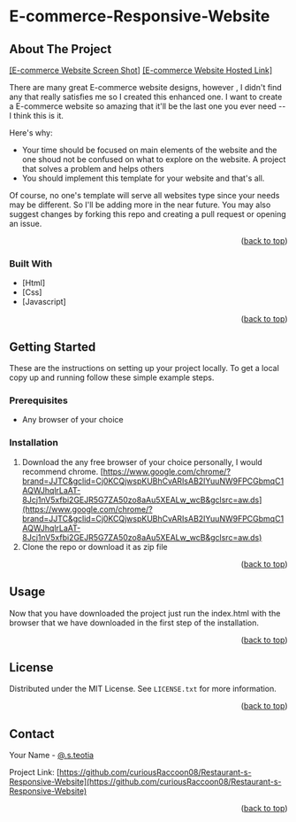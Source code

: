 ﻿# E-commerce-Responsive-Website
 
 <div id="top"></div>

<!-- PROJECT SHIELDS -->
<!--
*** I'm using markdown "reference style" links for readability.
*** Reference links are enclosed in brackets [ ] instead of parentheses ( ).
*** See the bottom of this document for the declaration of the reference variables
*** for contributors-url, forks-url, etc. This is an optional, concise syntax you may use.
*** https://www.markdownguide.org/basic-syntax/#reference-style-links
-->

<!-- ABOUT THE PROJECT -->
## About The Project

[[E-commerce Website Screen Shot]](https://drive.google.com/file/d/1dUY3PhZJAie04Zft5pTj4dCTLYKThEBi/view?usp=sharing)
[[E-commerce Website Hosted Link]](https://628a3ca4a700c15c62e80288--magenta-khapse-ec31fd.netlify.app/)

There are many great E-commerce website designs, however , I didn't find any that really satisfies me so I created this enhanced one. I want to create a E-commerce website so amazing that it'll be the last one you ever need --  I think this is it.

Here's why:
* Your time should be focused on main elements of the website and the one shoud not be confused on what to explore on the website. A project that solves a problem and helps others
* You should implement this template for your website and that's all.

Of course, no one's template will serve all websites type since your needs may be different. So I'll be adding more in the near future. You may also suggest changes by forking this repo and creating a pull request or opening an issue.

<p align="right">(<a href="#top">back to top</a>)</p>



### Built With

* [Html]<!-- (https://nextjs.org/) -->
* [Css]<!--(https://reactjs.org/) -->
* [Javascript]<!-- (https://vuejs.org/) -->

<p align="right">(<a href="#top">back to top</a>)</p>



<!-- GETTING STARTED -->
## Getting Started

These are the instructions on setting up your project locally.
To get a local copy up and running follow these simple example steps.

### Prerequisites

* Any browser of your choice

### Installation


1. Download the any free browser of your choice personally, I would recommend chrome. [https://www.google.com/chrome/?brand=JJTC&gclid=Cj0KCQjwspKUBhCvARIsAB2IYuuNW9FPCGbmqC1AQWJhqlrLaAT-8Jcj1nV5xfbi2GEJR5G7ZA50zo8aAu5XEALw_wcB&gclsrc=aw.ds](https://www.google.com/chrome/?brand=JJTC&gclid=Cj0KCQjwspKUBhCvARIsAB2IYuuNW9FPCGbmqC1AQWJhqlrLaAT-8Jcj1nV5xfbi2GEJR5G7ZA50zo8aAu5XEALw_wcB&gclsrc=aw.ds)
2. Clone the repo or download it as zip file

<p align="right">(<a href="#top">back to top</a>)</p>



<!-- USAGE EXAMPLES -->
## Usage

Now that you have downloaded the project just run the index.html with the browser that we have downloaded in the first step of the installation.

<p align="right">(<a href="#top">back to top</a>)</p>



<!-- ROADMAP -->
<!-- ## Roadmap

- [x] Add Changelog
- [x] Add back to top links
- [ ] Add Additional Templates w/ Examples
- [ ] Add "components" document to easily copy & paste sections of the readme
- [ ] Multi-language Support
    - [ ] Chinese
    - [ ] Spanish

See the [open issues](https://github.com/othneildrew/Best-README-Template/issues) for a full list of proposed features (and known issues).

<p align="right">(<a href="#top">back to top</a>)</p> -->

<!-- CONTRIBUTING -->
<!-- ## Contributing

Contributions are what make the open source community such an amazing place to learn, inspire, and create. Any contributions you make are **greatly appreciated**.

If you have a suggestion that would make this better, please fork the repo and create a pull request. You can also simply open an issue with the tag "enhancement".
Don't forget to give the project a star! Thanks again!

1. Fork the Project
2. Create your Feature Branch (`git checkout -b feature/AmazingFeature`)
3. Commit your Changes (`git commit -m 'Add some AmazingFeature'`)
4. Push to the Branch (`git push origin feature/AmazingFeature`)
5. Open a Pull Request

<p align="right">(<a href="#top">back to top</a>)</p>
 -->


<!-- LICENSE -->
## License

Distributed under the MIT License. See `LICENSE.txt` for more information.

<p align="right">(<a href="#top">back to top</a>)</p>



<!-- CONTACT -->
## Contact

Your Name - [@.s.teotia](https://www.instagram.com/s.teotia/)

Project Link: [https://github.com/curiousRaccoon08/Restaurant-s-Responsive-Website](https://github.com/curiousRaccoon08/Restaurant-s-Responsive-Website)

<p align="right">(<a href="#top">back to top</a>)</p>



<!-- ACKNOWLEDGMENTS -->
<!--## Acknowledgments

Use this space to list resources you find helpful and would like to give credit to. I've included a few of my favorites to kick things off!

* [Choose an Open Source License](https://choosealicense.com)
* [GitHub Emoji Cheat Sheet](https://www.webpagefx.com/tools/emoji-cheat-sheet)
* [Malven's Flexbox Cheatsheet](https://flexbox.malven.co/)
* [Malven's Grid Cheatsheet](https://grid.malven.co/)
* [Img Shields](https://shields.io)
* [GitHub Pages](https://pages.github.com)
* [Font Awesome](https://fontawesome.com)
* [React Icons](https://react-icons.github.io/react-icons/search)

<p align="right">(<a href="#top">back to top</a>)</p>-->



<!-- MARKDOWN LINKS & IMAGES -->
<!-- https://www.markdownguide.org/basic-syntax/#reference-style-links -->
<!--[contributors-shield]: https://img.shields.io/github/contributors/othneildrew/Best-README-Template.svg?style=for-the-badge
[contributors-url]: https://github.com/othneildrew/Best-README-Template/graphs/contributors
[forks-shield]: https://img.shields.io/github/forks/othneildrew/Best-README-Template.svg?style=for-the-badge
[forks-url]: https://github.com/othneildrew/Best-README-Template/network/members
[stars-shield]: https://img.shields.io/github/stars/othneildrew/Best-README-Template.svg?style=for-the-badge
[stars-url]: https://github.com/othneildrew/Best-README-Template/stargazers
[issues-shield]: https://img.shields.io/github/issues/othneildrew/Best-README-Template.svg?style=for-the-badge
[issues-url]: https://github.com/othneildrew/Best-README-Template/issues
[license-shield]: https://img.shields.io/github/license/othneildrew/Best-README-Template.svg?style=for-the-badge
[license-url]: https://github.com/othneildrew/Best-README-Template/blob/master/LICENSE.txt
[linkedin-shield]: https://img.shields.io/badge/-LinkedIn-black.svg?style=for-the-badge&logo=linkedin&colorB=555
[linkedin-url]: https://linkedin.com/in/othneildrew
[product-screenshot]: images/screenshot.png  -->
